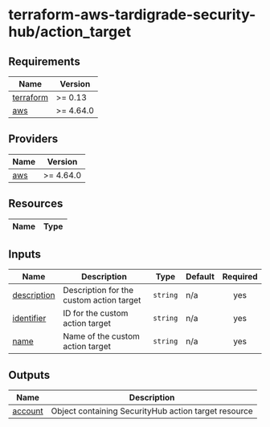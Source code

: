 # terraform-aws-tardigrade-security-hub/action_target

<!-- BEGIN TFDOCS -->
## Requirements

| Name | Version |
|------|---------|
| <a name="requirement_terraform"></a> [terraform](#requirement\_terraform) | >= 0.13 |
| <a name="requirement_aws"></a> [aws](#requirement\_aws) | >= 4.64.0 |

## Providers

| Name | Version |
|------|---------|
| <a name="provider_aws"></a> [aws](#provider\_aws) | >= 4.64.0 |

## Resources

| Name | Type |
|------|------|

## Inputs

| Name | Description | Type | Default | Required |
|------|-------------|------|---------|:--------:|
| <a name="input_description"></a> [description](#input\_description) | Description for the custom action target | `string` | n/a | yes |
| <a name="input_identifier"></a> [identifier](#input\_identifier) | ID for the custom action target | `string` | n/a | yes |
| <a name="input_name"></a> [name](#input\_name) | Name of the custom action target | `string` | n/a | yes |

## Outputs

| Name | Description |
|------|-------------|
| <a name="output_account"></a> [account](#output\_account) | Object containing SecurityHub action target resource |

<!-- END TFDOCS -->

